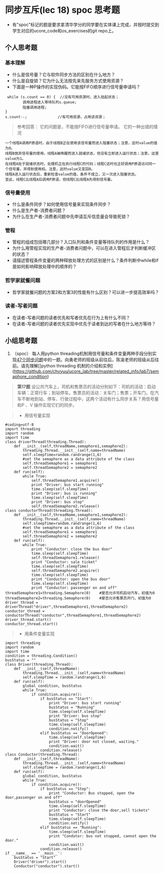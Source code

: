 # 同步互斥(lec 18) spoc 思考题


- 有"spoc"标记的题是要求拿清华学分的同学要在实体课上完成，并按时提交到学生对应的ucore_code和os_exercises的git repo上。

## 个人思考题

### 基本理解
 - 什么是信号量？它与软件同步方法的区别在什么地方？
 - 什么是自旋锁？它为什么无法按先来先服务方式使用资源？
 - 下面是一种P操作的实现伪码。它能按FIFO顺序进行信号量申请吗？
```
 while (s.count == 0) {  //没有可用资源时，进入挂起状态；
        调用进程进入等待队列s.queue;
        阻塞调用进程;
}
s.count--;              //有可用资源，占用该资源； 
```

> 参考回答： 它的问题是，不能按FIFO进行信号量申请。
> 它的一种出错的情况
```
一个线程A调用P原语时，由于线程B正在使用该信号量而进入阻塞状态；注意，这时value的值为0。
线程B放弃信号量的使用，线程A被唤醒而进入就绪状态，但没有立即进入运行状态；注意，这里value为1。
在线程A处于就绪状态时，处理机正在执行线程C的代码；线程C这时也正好调用P原语访问同一个信号量，并得到使用权。注意，这时value又变回0。
线程A进入运行状态后，重新检查value的值，条件不成立，又一次进入阻塞状态。
至此，线程C比线程A后调用P原语，但线程C比线程A先得到信号量。
```

### 信号量使用

 - 什么是条件同步？如何使用信号量来实现条件同步？
 - 什么是生产者-消费者问题？
 - 为什么在生产者-消费者问题中先申请互斥信息量会导致死锁？

### 管程

 - 管程的组成包括哪几部分？入口队列和条件变量等待队列的作用是什么？
 - 为什么用管程实现的生产者-消费者问题中，可以在进入管程后才判断缓冲区的状态？
 - 请描述管程条件变量的两种释放处理方式的区别是什么？条件判断中while和if是如何影响释放处理中的顺序的？

### 哲学家就餐问题

 - 哲学家就餐问题的方案2和方案3的性能有什么区别？可以进一步提高效率吗？

### 读者-写者问题

 - 在读者-写者问题的读者优先和写者优先在行为上有什么不同？
 - 在读者-写者问题的读者优先实现中优先于读者到达的写者在什么地方等待？
 
## 小组思考题

1. （spoc） 每人用python threading机制用信号量和条件变量两种手段分别实现[47个同步问题](07-2-spoc-pv-problems.md)中的一题。向勇老师的班级从前往后，陈渝老师的班级从后往前。请先理解[]python threading 机制的介绍和实例](https://github.com/chyyuu/ucore_lab/tree/master/related_info/lab7/semaphore_condition)
> <b>第17题</b>
设公共汽车上，司机和售票员的活动分别如下：司机的活动：启动车辆：正常行车；到站停车。售票员的活动：关车门；售票；开车门。在汽车不断地到站、停车、行驶过程中，这两个活动有什么同步关系？用信号量和P 、V 操作实现它们的同步。

> * 用信号量实现
```
#coding=utf-8
import threading 
import random
import time
class driverThread(threading.Thread):
	def __init__(self,threadName,semaphore1,semaphore2):
		threading.Thread.__init__(self,name=threadName)  
		self.sleepTime=random.randrange(1,6)  
		#set the semaphore as a data attribute of the class  
		self.threadSemaphore1 = semaphore1
		self.threadSemaphore2 = semaphore2
	def run(self):
		while True:
			self.threadSemaphore1.acquire() 
			print "Driver: bus start running"
			time.sleep(self.sleepTime) 
			print "Driver: bus is running"
			time.sleep(self.sleepTime) 
			print "Driver: bus stop"
			self.threadSemaphore2.release()
class conductorThread(threading.Thread):
	def __init__(self,threadName,semaphore1,semaphore2):
		threading.Thread.__init__(self,name=threadName)  
		self.sleepTime=random.randrange(1,6)  
		#set the semaphore as a data attribute of the class  
		self.threadSemaphore1 = semaphore1
		self.threadSemaphore2 = semaphore2
	def run(self):
		while True:
			print "Conductor: close the bus door"
			time.sleep(self.sleepTime) 
			self.threadSemaphore1.release() 
			print "Conductor: sale ticket"
			time.sleep(self.sleepTime) 
			self.threadSemaphore2.acquire()
			time.sleep(self.sleepTime) 
			print "Conductor: open the bus door"
			time.sleep(self.sleepTime) 
			print "Conductor: passenger on and off"
threadSemaphore1=threading.Semaphore(0)    #是否允许司机启动汽车，初值为0
threadSemaphore2=threading.Semaphore(0)    #是否允许售票员开门，初值为0 
driver_thread = driverThread("driver",threadSemaphore1,threadSemaphore2)
conductor_thread = conductorThread("conductor",threadSemaphore1,threadSemaphore2)
driver_thread.start()
conductor_thread.start()
```

> * 用条件变量实现
```
import threading
import random
import time
condition = threading.Condition()
busStatus = ""
class Driver(threading.Thread):
    def __init__(self,threadName):
        threading.Thread.__init__(self,name=threadName)
        self.sleepTime = random.randrange(1,6)
    def run(self):
        global condition, busStatus
        while True:
            if condition.acquire():
                if busStatus == "Start":
                    print "Driver: bus start running"
                    busStatus = "Running"
                    time.sleep(self.sleepTime)
                    print "Driver: bus stop"
                    busStatus = "Stop"
                    time.sleep(self.sleepTime)
                    condition.notify()
                elif busStatus == "doorOpened":
                    time.sleep(self.sleepTime)
                    print "Driver: door not closed, waiting."
                    condition.wait()
                condition.release()
class Conductor(threading.Thread):
    def __init__(self,threadName):
        threading.Thread.__init__(self,name=threadName)
        self.sleepTime = random.randrange(1,6)
    def run(self):
        global condition, busStatus
        while True:
            if condition.acquire():
                if busStatus == "Stop":
                    print "Conductor: Bus stopped, open the door,passenger on and off"
                    busStatus = "doorOpened"
                    time.sleep(self.sleepTime)
                    print "Conductor: close the door,sell tickets"
                    busStatus = "Start"
                    time.sleep(self.sleepTime)
                    condition.notify()
                elif busStatus == "Running":
                    time.sleep(self.sleepTime)
                    print "Condutor: bus not stopped, cannot open the door."
                    condition.wait()
                condition.release()
if __name__ == '__main__':
    busStatus = "Start"  
    Driver("driver").start()
    Conductor("conductor").start()
```
